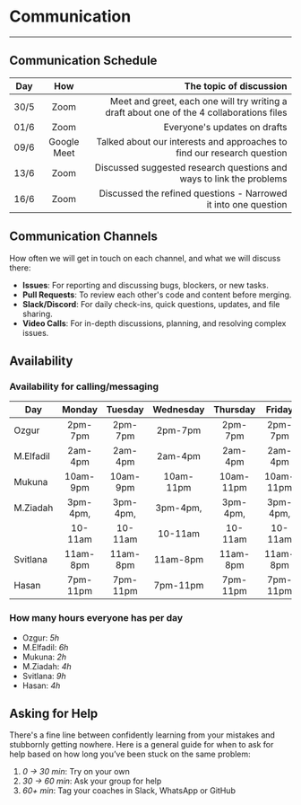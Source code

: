<!--
    this template is for inspiration, feel free to change it however you like!

    Careful! be sure to protect your privacy when filling out this document
        everything you write here will be public
        so share only what you are comfortable sharing online
        you can share the rest in confidence with you group by another channel
-->

<!-- markdownlint-disable MD013 -->

# Communication

---

## Communication Schedule

| Day    | How | The topic of discussion |
| :----: | :-: | ----------------------: |
| 30/5   |Zoom | Meet and greet, each one will try writing a draft about one of the 4 collaborations files|
| 01/6   |Zoom | Everyone's updates on drafts |
| 09/6   |Google Meet | Talked about our interests and approaches to find our research question |
| 13/6   |Zoom | Discussed suggested research questions and ways to link the problems |
| 16/6   |Zoom | Discussed the refined questions - Narrowed it into one question |

## Communication Channels

How often we will get in touch on each channel, and what we will discuss there:

- **Issues**: For reporting and discussing bugs, blockers, or new tasks.
- **Pull Requests**: To review each other's code and content before merging.
- **Slack/Discord**: For daily check-ins, quick questions, updates, and file sharing.
- **Video Calls**: For in-depth discussions, planning, and resolving complex issues.

## Availability

### Availability for calling/messaging

| Day      | Monday     | Tuesday    | Wednesday  | Thursday   | Friday     | Saturday   | Sunday     |
| -------- | :--------: | :--------: | :--------: | :--------: | :--------: | :--------: | :--------: |
| Ozgur    | 2pm-7pm    | 2pm-7pm    | 2pm-7pm    | 2pm-7pm    | 2pm-7pm    |            |            |
| M.Elfadil| 2am-4pm    | 2am-4pm    | 2am-4pm    | 2am-4pm    | 2am-4pm    | 2am-4pm    | 2am-4pm    |
| Mukuna   | 10am-9pm  | 10am-9pm  | 10am-11pm  | 10am-11pm  | 10am-11pm | 8am-5pm   |            |
| M.Ziadah | 3pm-4pm,   | 3pm-4pm,   | 3pm-4pm,   | 3pm-4pm,   | 3pm-4pm,   | 3pm-4pm,   | 3pm-4pm,   |
|          | 10-11am    | 10-11am    | 10-11am    | 10-11am    | 10-11am    | 10-11am    | 10-11am    |
| Svitlana | 11am-8pm   | 11am-8pm   | 11am-8pm   | 11am-8pm   | 11am-8pm   | 11am-3pm   |            |
| Hasan    | 7pm-11pm   | 7pm-11pm   | 7pm-11pm   | 7pm-11pm   | 7pm-11pm   |            |            |

### How many hours everyone has per day

- Ozgur: _5h_
- M.Elfadil: _6h_
- Mukuna: _2h_
- M.Ziadah: _4h_
- Svitlana: _9h_
- Hasan: _4h_

## Asking for Help

There's a fine line between confidently learning from your mistakes and stubbornly
getting nowhere. Here is a general guide for when to ask for help based on how long
you’ve been stuck on the same problem:

1. _0 → 30 min_: Try on your own
2. _30 → 60 min_: Ask your group for help
3. _60+ min_: Tag your coaches in Slack, WhatsApp or GitHub
